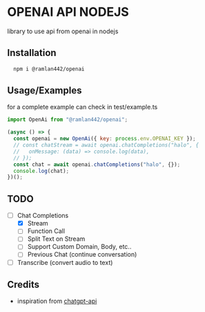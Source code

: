 # OPENAI API NODEJS

library to use api from openai in nodejs

## Installation

```bash
  npm i @ramlan442/openai
```

## Usage/Examples

for a complete example can check in test/example.ts

```javascript
import OpenAi from "@ramlan442/openai";

(async () => {
  const openai = new OpenAi({ key: process.env.OPENAI_KEY });
  // const chatStream = await openai.chatCompletions("halo", {
  //   onMessage: (data) => console.log(data),
  // });
  const chat = await openai.chatCompletions("halo", {});
  console.log(chat);
})();
```

## TODO

- [ ] Chat Completions
  - [x] Stream
  - [ ] Function Call
  - [ ] Split Text on Stream
  - [ ] Support Custom Domain, Body, etc..
  - [ ] Previous Chat (continue conversation)
- [ ] Transcribe (convert audio to text)

## Credits

- inspiration from [chatgpt-api](https://github.com/transitive-bullshit/chatgpt-api)
